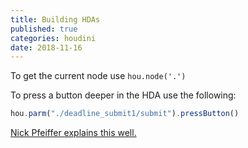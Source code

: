 ```yaml
---
title: Building HDAs
published: true
categories: houdini
date: 2018-11-16
---
```


To get the current node use `hou.node('.')`

To press a button deeper in the HDA use the following:
```javascript
hou.parm("./deadline_submit1/submit").pressButton()
```
[Nick Pfeiffer explains this well.](http://nicholaspfeiffer.com/blog/2016/2/20/houdini-tip-of-the-day-python-pressbutton-and-set-commands)